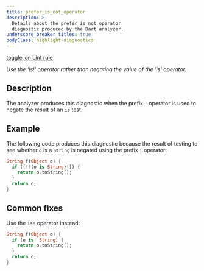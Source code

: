 ```yaml
---
title: prefer_is_not_operator
description: >-
  Details about the prefer_is_not_operator
  diagnostic produced by the Dart analyzer.
underscore_breaker_titles: true
bodyClass: highlight-diagnostics
---
```


<div class="tags">
  <a class="tag-label"
      href="/tools/linter-rules/prefer_is_not_operator"
      title="Learn about the lint rule that enables this diagnostic."
      aria-label="Learn about the lint rule that enables this diagnostic."
      target="_blank">
    <span class="material-symbols" aria-hidden="true">toggle_on</span>
    <span>Lint rule</span>
  </a>
</div>

_Use the 'is!' operator rather than negating the value of the 'is' operator._

## Description

The analyzer produces this diagnostic when the prefix `!` operator is used
to negate the result of an `is` test.

## Example

The following code produces this diagnostic because the result of testing
to see whether `o` is a `String` is negated using the prefix `!` operator:

```dart
String f(Object o) {
  if ([!!(o is String)!]) {
    return o.toString();
  }
  return o;
}
```

## Common fixes

Use the `is!` operator instead:

```dart
String f(Object o) {
  if (o is! String) {
    return o.toString();
  }
  return o;
}
```
